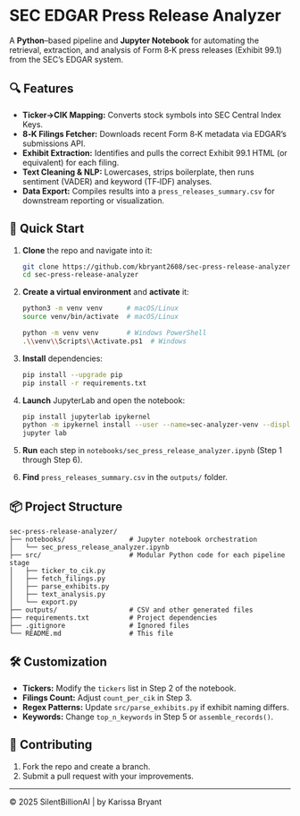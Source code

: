 # SEC EDGAR Press Release Analyzer

A **Python**–based pipeline and **Jupyter Notebook** for automating the retrieval, extraction, and analysis of Form 8‑K press releases (Exhibit 99.1) from the SEC’s EDGAR system.

## 🔍 Features

* **Ticker→CIK Mapping:** Converts stock symbols into SEC Central Index Keys.
* **8‑K Filings Fetcher:** Downloads recent Form 8‑K metadata via EDGAR’s submissions API.
* **Exhibit Extraction:** Identifies and pulls the correct Exhibit 99.1 HTML (or equivalent) for each filing.
* **Text Cleaning & NLP:** Lowercases, strips boilerplate, then runs sentiment (VADER) and keyword (TF‑IDF) analyses.
* **Data Export:** Compiles results into a `press_releases_summary.csv` for downstream reporting or visualization.

## 🚀 Quick Start

1. **Clone** the repo and navigate into it:

   ```bash
   git clone https://github.com/kbryant2608/sec-press-release-analyzer.git
   cd sec-press-release-analyzer
   ```
2. **Create a virtual environment** and **activate** it:

   ```bash
   python3 -m venv venv      # macOS/Linux
   source venv/bin/activate  # macOS/Linux

   python -m venv venv       # Windows PowerShell
   .\\venv\\Scripts\\Activate.ps1  # Windows
   ```
3. **Install** dependencies:

   ```bash
   pip install --upgrade pip
   pip install -r requirements.txt
   ```
4. **Launch** JupyterLab and open the notebook:

   ```bash
   pip install jupyterlab ipykernel
   python -m ipykernel install --user --name=sec-analyzer-venv --display-name "Python (sec-analyzer)"
   jupyter lab
   ```
5. **Run** each step in `notebooks/sec_press_release_analyzer.ipynb` (Step 1 through Step 6).
6. **Find** `press_releases_summary.csv` in the `outputs/` folder.

## 📦 Project Structure

```
sec-press-release-analyzer/
├── notebooks/                # Jupyter notebook orchestration
│   └── sec_press_release_analyzer.ipynb
├── src/                      # Modular Python code for each pipeline stage
│   ├── ticker_to_cik.py
│   ├── fetch_filings.py
│   ├── parse_exhibits.py
│   ├── text_analysis.py
│   └── export.py
├── outputs/                  # CSV and other generated files
├── requirements.txt          # Project dependencies
├── .gitignore                # Ignored files
└── README.md                 # This file
```

## 🛠️ Customization

* **Tickers:** Modify the `tickers` list in Step 2 of the notebook.
* **Filings Count:** Adjust `count_per_cik` in Step 3.
* **Regex Patterns:** Update `src/parse_exhibits.py` if exhibit naming differs.
* **Keywords:** Change `top_n_keywords` in Step 5 or `assemble_records()`.

## 🤝 Contributing

1. Fork the repo and create a branch.
2. Submit a pull request with your improvements.

---

© 2025 SilentBillionAI | by Karissa Bryant

